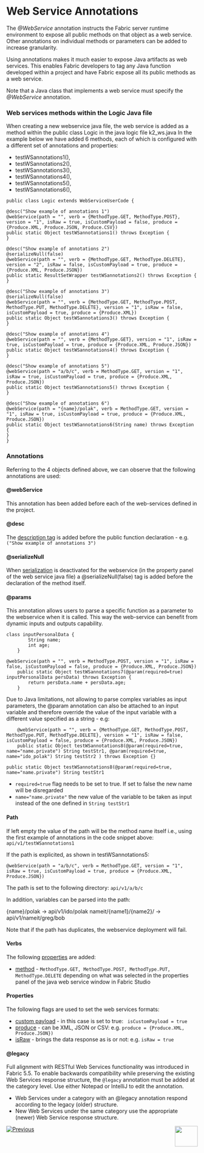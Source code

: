 # Web Service Annotations

The *@WebService* annotation instructs the Fabric server runtime environment to expose all public methods on that object as a web service. 
Other annotations on individual methods or parameters can be added to increase granularity.

Using annotations makes it much easier to expose Java artifacts as web services. This enables Fabric developers to tag any Java function developed within a project and have Fabric expose all its public methods as a web service.

Note that a Java class that implements a web service must specify the *@WebService* annotation.


### Web services methods within the Logic Java file

When creating a new webservice java file, the web service is added as a method within the public class Logic in the java logic file k2_ws.java 
In the example below we have added 6 methods, each of which is configured with a different set of annotations and properties: 
- testWSannotations1(), 
- testWSannotations2(),
- testWSannotations3(),
- testWSannotations4(),
- testWSannotations5(),
- testWSannotations6(),
  
```
public class Logic extends WebServiceUserCode {

@desc("Show example of annotations 1")
@webService(path = "", verb = {MethodType.GET, MethodType.POST}, version = "1", isRaw = true, isCustomPayload = false, produce = {Produce.XML, Produce.JSON, Produce.CSV})
public static Object testWSannotations1() throws Exception {		
}

@desc("Show example of annotations 2")
@serializeNull(false)	
@webService(path = "", verb = {MethodType.GET, MethodType.DELETE}, version = "2", isRaw = false, isCustomPayload = true, produce = {Produce.XML, Produce.JSON})
public static ResultSetWrapper testWSannotations2() throws Exception {
}

@desc("Show example of annotations 3")
@serializeNull(false)	
@webService(path = "", verb = {MethodType.GET, MethodType.POST, MethodType.PUT, MethodType.DELETE}, version = "1", isRaw = false, isCustomPayload = true, produce = {Produce.XML})
public static Object testWSannotations3() throws Exception {
}

@desc("Show example of annotations 4")
@webService(path = "", verb = {MethodType.GET}, version = "1", isRaw = true, isCustomPayload = true, produce = {Produce.XML, Produce.JSON})
public static Object testWSannotations4() throws Exception {			
}

@desc("Show example of annotations 5")
@webService(path = "a/b/c", verb = MethodType.GET, version = "1", isRaw = true, isCustomPayload = true, produce = {Produce.XML, Produce.JSON})
public static Object testWSannotations5() throws Exception {			
}

@desc("Show example of annotations 6")
@webService(path = "{name}/polak", verb = MethodType.GET, version = "1", isRaw = true, isCustomPayload = true, produce = {Produce.XML, Produce.JSON})
public static Object testWSannotations6(String name) throws Exception {			
}
}

```

### Annotations
Referring to the 4 objects defined above, we can observe that the following annotations are used:

#### @webService
This annotation has been added before each of the web-services defined in the project. 

#### @desc
The [description tag](/articles/15_web_services_and_graphit/02_web_services_properties.md#description) is added before the public function declaration - e.g.
```("Show example of annotations 3")``` 

#### @serializeNull
When [serialization](/articles/15_web_services_and_graphit/02_web_services_properties.md#serialize-null) is deactivated for the webservice (in the property panel of the web service java file) a @serializeNull(false) tag is added before the declaration of the method itself.

#### @params
This annotation allows users to parse a specific function as a parameter to the webservice when it is called. This way the web-service can benefit from dynamic inputs and outputs capability.

```
class inputPersonalData {
		String name;
		int age;
	}

@webService(path = "", verb = MethodType.POST, version = "1", isRaw = false, isCustomPayload = false, produce = {Produce.XML, Produce.JSON})
	public static Object testWSannotations7(@param(required=true) inputPersonalData persData) throws Exception {
		return persData.name + persData.age;
	} 
```


Due to Java limitations, not allowing to parse complex variables as input parameters, the @param annotation can also be attached to an input variable and therefore override the value of the input variable with a different value specified as a string  - e.g:

```
	@webService(path = "", verb = {MethodType.GET, MethodType.POST, MethodType.PUT, MethodType.DELETE}, version = "1", isRaw = false, isCustomPayload = false, produce = {Produce.XML, Produce.JSON})
	public static Object testWSannotations8(@param(required=true, name="name.private") String testStr1, @param(required=true, name="ido_polak") String testStr2 ) throws Exception {}
```

```public static Object testWSannotations8(@param(required=true, name="name.private") String testStr1```
- ```required=true``` flag needs to be set to true. If set to false the new name will be disregarded
- ```name="name.private"``` the new value of the variable to be taken as input instead of the one defined in ```String testStr1``` 



#### Path
If left empty the value of the path will be the method name itself i.e., using the first example of annotations in the code snippet above:
```api/v1/testWSannotations1```

If the path is explicited, as shown in testWSannotations5:

```@webService(path = "a/b/c", verb = MethodType.GET, version = "1", isRaw = true, isCustomPayload = true, produce = {Produce.XML, Produce.JSON})```

The path is set to the following directory: ```api/v1/a/b/c```


In addition, variables can be parsed into the path:

{name}/polak -> api/v1/ido/polak
nameit/{name1}/{name2}/ -> api/v1/nameit/greg/bob

Note that if the path has duplicates, the webservice deployment will fail.



#### Verbs 
The following [properties](/articles/15_web_services_and_graphit/02_web_services_properties.md#web-service-properties) are added:

- [method](/articles/15_web_services_and_graphit/02_web_services_properties.md#verb) - ```MethodType.GET, MethodType.POST, MethodType.PUT, MethodType.DELETE``` depending on what was selected in the properties panel of the java web service window in Fabric Studio

#### Properties
The following flags are used to set the web services formats:
- [custom payload](/articles/15_web_services_and_graphit/02_web_services_properties.md#custom-payload) - in this case is set to true: ``` isCustomPayload = true``` 
- [produce](/articles/15_web_services_and_graphit/02_web_services_properties.md#produce) - can be XML, JSON or CSV: e.g. ```produce = {Produce.XML, Produce.JSON})```
- [isRaw](/articles/15_web_services_and_graphit/02_web_services_properties.md#is-raw) - brings the data response as is or not: e.g. ```isRaw = true```

#### @legacy
Full alignment with RESTful Web Services functionality was introduced in Fabric 5.5.
To enable backwards compatibility while preserving the existing Web Services response structure, the ```@legacy``` annotation must be added at the category level. 
Use either Notepad or IntelliJ to edit the annotation. 
 * Web Services under a category with an @legacy annotation respond according to the legacy (older) structure. 
 * New Web Services under the same category use the appropriate (newer) Web Service response structure.



[![Previous](/articles/images/Previous.png)](/articles/15_web_services_and_graphit/09_swagger.md)[<img align="right" width="60" height="54" src="/articles/images/Next.png">](/articles/15_web_services_and_graphit/11_response_codes.md)


